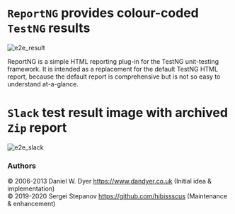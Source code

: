 `ReportNG` provides colour-coded `TestNG` results
=================================
![e2e_result](https://user-images.githubusercontent.com/1389501/97297276-14c87b00-1852-11eb-89a3-31c69ade0960.png)
 
ReportNG is a simple HTML reporting plug-in for the TestNG unit-testing framework. It is intended as a replacement for the default TestNG HTML report, 
because the default report is comprehensive but is not so easy to understand at-a-glance.

`Slack` test result image with archived `Zip` report 
=================================
![e2e_slack](https://user-images.githubusercontent.com/1389501/97305237-21060580-185d-11eb-9f8b-5a950b09f5be.png)

### Authors
© 2006-2013 Daniel W. Dyer  https://www.dandyer.co.uk (Initial idea & implementation)  <br>
© 2019-2020 Sergei Stepanov https://github.com/hibissscus (Maintenance & enhancement)
